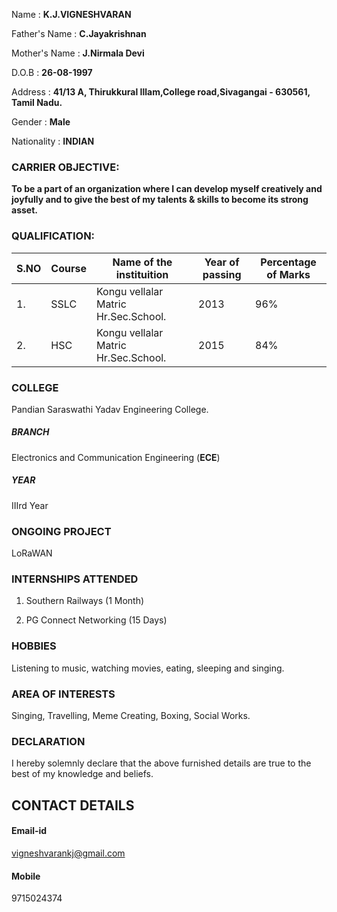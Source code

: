 Name          : **K.J.VIGNESHVARAN**

Father's Name : **C.Jayakrishnan**

Mother's Name : **J.Nirmala Devi**

D.O.B         : **26-08-1997**

Address       : **41/13 A, Thirukkural Illam,College road,Sivagangai - 630561, Tamil Nadu.**

Gender        : **Male**

Nationality   : **INDIAN**

### CARRIER OBJECTIVE:
**To be a part of an organization where I can develop myself creatively and joyfully and to give the best of my talents & skills to become its strong asset.**

### QUALIFICATION:

S.NO|Course|Name of the instituition|Year of passing|Percentage of Marks
---------|-----------|------------------------------|---------------------|------------------------
1.|SSLC|Kongu vellalar Matric Hr.Sec.School.|2013|96%
2.|HSC|Kongu vellalar Matric Hr.Sec.School.|2015|84%



### COLLEGE 
Pandian Saraswathi Yadav Engineering College.

##### **BRANCH**
Electronics and Communication Engineering (**ECE**)

##### **YEAR**
IIIrd Year

### ONGOING PROJECT
LoRaWAN

### INTERNSHIPS ATTENDED
1) Southern Railways (1 Month)

2) PG Connect Networking (15 Days)

### HOBBIES
Listening to music, watching movies, eating, sleeping and singing.

### AREA OF INTERESTS
Singing, Travelling, Meme Creating, Boxing, Social Works.

###                                                     **DECLARATION**
   I hereby solemnly declare that the above furnished details are true to the best of my knowledge and beliefs.

## **CONTACT DETAILS**
#### Email-id
vigneshvarankj@gmail.com
#### Mobile
9715024374
